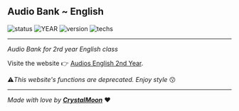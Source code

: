 ## Audio Bank ~ English

![status](https://img.shields.io/badge/status-DEPRECATED-red) ![YEAR](https://img.shields.io/badge/year-2019-blue) ![version](https://img.shields.io/badge/version-v0.1.0-blue) ![techs](https://img.shields.io/badge/techs-HTML5-orange) 

---

_Audio Bank for 2rd year English class_

Visite the website :point_right: [Audios English 2nd Year](https://crystal-moon.github.io/english-audio).

:warning:_This website's functions are deprecated. Enjoy style_ :kissing:

---

_Made with love by [**CrystalMoon**](https://www.linkedin.com/in/perla-stto/)_ :heart: